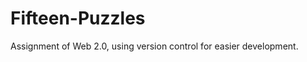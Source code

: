 Fifteen-Puzzles
===============

Assignment of Web 2.0, using version control for easier development. 
